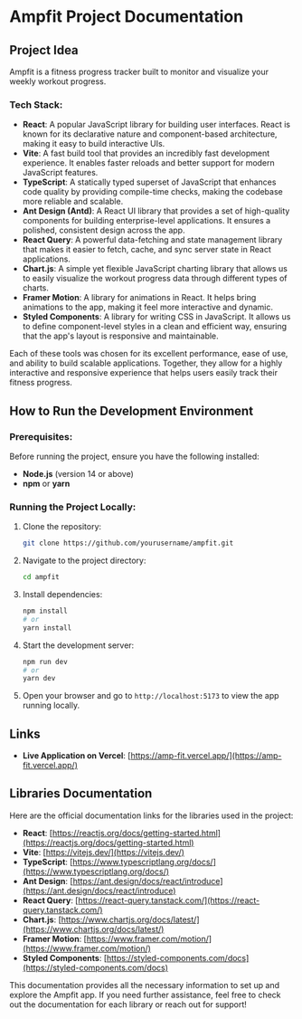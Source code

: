 # Ampfit Project Documentation

## Project Idea

Ampfit is a fitness progress tracker built to monitor and visualize your weekly workout progress.

### Tech Stack:

- **React**: A popular JavaScript library for building user interfaces. React is known for its declarative nature and component-based architecture, making it easy to build interactive UIs.
- **Vite**: A fast build tool that provides an incredibly fast development experience. It enables faster reloads and better support for modern JavaScript features.
- **TypeScript**: A statically typed superset of JavaScript that enhances code quality by providing compile-time checks, making the codebase more reliable and scalable.
- **Ant Design (Antd)**: A React UI library that provides a set of high-quality components for building enterprise-level applications. It ensures a polished, consistent design across the app.
- **React Query**: A powerful data-fetching and state management library that makes it easier to fetch, cache, and sync server state in React applications.
- **Chart.js**: A simple yet flexible JavaScript charting library that allows us to easily visualize the workout progress data through different types of charts.
- **Framer Motion**: A library for animations in React. It helps bring animations to the app, making it feel more interactive and dynamic.
- **Styled Components**: A library for writing CSS in JavaScript. It allows us to define component-level styles in a clean and efficient way, ensuring that the app's layout is responsive and maintainable.

Each of these tools was chosen for its excellent performance, ease of use, and ability to build scalable applications. Together, they allow for a highly interactive and responsive experience that helps users easily track their fitness progress.

## How to Run the Development Environment

### Prerequisites:

Before running the project, ensure you have the following installed:

- **Node.js** (version 14 or above)
- **npm** or **yarn**

### Running the Project Locally:

1. Clone the repository:

   ```bash
   git clone https://github.com/yourusername/ampfit.git
   ```

2. Navigate to the project directory:

   ```bash
   cd ampfit
   ```

3. Install dependencies:

   ```bash
   npm install
   # or
   yarn install
   ```

4. Start the development server:

   ```bash
   npm run dev
   # or
   yarn dev
   ```

5. Open your browser and go to `http://localhost:5173` to view the app running locally.

## Links

- **Live Application on Vercel**: [https://amp-fit.vercel.app/](https://amp-fit.vercel.app/)

## Libraries Documentation

Here are the official documentation links for the libraries used in the project:

- **React**: [https://reactjs.org/docs/getting-started.html](https://reactjs.org/docs/getting-started.html)
- **Vite**: [https://vitejs.dev/](https://vitejs.dev/)
- **TypeScript**: [https://www.typescriptlang.org/docs/](https://www.typescriptlang.org/docs/)
- **Ant Design**: [https://ant.design/docs/react/introduce](https://ant.design/docs/react/introduce)
- **React Query**: [https://react-query.tanstack.com/](https://react-query.tanstack.com/)
- **Chart.js**: [https://www.chartjs.org/docs/latest/](https://www.chartjs.org/docs/latest/)
- **Framer Motion**: [https://www.framer.com/motion/](https://www.framer.com/motion/)
- **Styled Components**: [https://styled-components.com/docs](https://styled-components.com/docs)

This documentation provides all the necessary information to set up and explore the Ampfit app. If you need further assistance, feel free to check out the documentation for each library or reach out for support!
